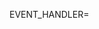 EVENT_HANDLER=<script to handle events>
HANDLER_DIR=<folder to handle scripts>

docker service create --name consul -e SERVICE=consul -e CLUSTER=mycluster --network serf --replicas 3 jmcarbo/docker-swarm-consul:latest
